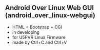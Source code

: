 ## Android Over Linux Web GUI (android_over_linux-webgui)
- HTML + Bootstrap + CGI
- in developing 
- for U5PVR Linux Firmware
- made by Ctrl+C and Ctrl+V
